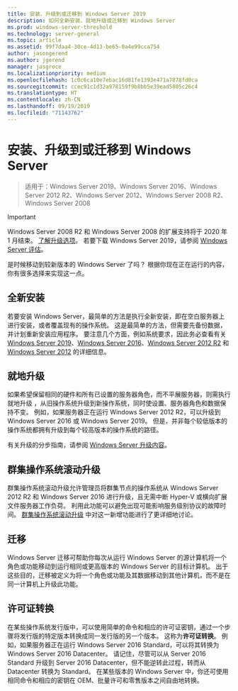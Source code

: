 ```yaml
---
title: 安装、升级到或迁移到 Windows Server 2019
description: 如何全新安装、就地升级或迁移到 Windows Server
ms.prod: windows-server-threshold
ms.technology: server-general
ms.topic: article
ms.assetid: 99f7daa4-30ce-4d13-be65-0a4e99cca754
author: jasongerend
ms.author: jgerend
manager: jasgroce
ms.localizationpriority: medium
ms.openlocfilehash: 1c0c6ca10e7ebac16d81fe1393e471a7878fd0ca
ms.sourcegitcommit: ccec91c1d32a978159f9b8bb5e39ead5805c26c4
ms.translationtype: HT
ms.contentlocale: zh-CN
ms.lasthandoff: 09/19/2019
ms.locfileid: "71143762"
---
```

# <a name="install-upgrade-or-migrate-to-windows-server"></a>安装、升级到或迁移到 Windows Server

> 适用于：Windows Server 2019、Windows Server 2016、Windows Server 2012 R2、Windows Server 2012、Windows Server 2008 R2、Windows Server 2008

> [!IMPORTANT]
> Windows Server 2008 R2 和 Windows Server 2008 的扩展支持将于 2020 年 1 月结束。 [了解升级选项](http://aka.ms/upgradecenter)。 若要下载 Windows Server 2019，请参阅 [Windows Server 评估](https://www.microsoft.com/evalcenter/evaluate-windows-server-2019)。

是时候移动到较新版本的 Windows Server 了吗？ 根据你现在正在运行的内容，你有很多选择来实现这一点。

## <a name="clean-install"></a>全新安装

若要安装 Windows Server，最简单的方法是执行全新安装，即在空白服务器上进行安装，或者覆盖现有的操作系统。 这是最简单的方法，但需要先备份数据，并计划重新安装应用程序。 要注意几个方面，例如系统要求，因此务必查看有关 [Windows Server 2019](https://go.microsoft.com/fwlink/?linkid=2006124)、[Windows Server 2016](https://go.microsoft.com/fwlink/?LinkID=825558)、[Windows Server 2012 R2](https://technet.microsoft.com/library/dn303418) 和 [Windows Server 2012](https://technet.microsoft.com/library/jj134246.aspx) 的详细信息。

## <a name="in-place-upgrade"></a>就地升级

如果希望保留相同的硬件和所有已设置的服务器角色，而不平展服务器，则需执行就地升级  ，从旧操作系统升级到新操作系统，同时使设置、服务器角色和数据保持不变。 例如，如果服务器正在运行 Windows Server 2012 R2，可以升级到 Windows Server 2016 或 Windows Server 2019。 但是，并非每个较低版本的操作系统都拥有升级到每个较高版本的操作系统的路径。 

有关升级的分步指南，请参阅 [Windows Server 升级内容](../upgrade/upgrade-overview.md)。

## <a name="cluster-os-rolling-upgrade"></a>群集操作系统滚动升级

群集操作系统滚动升级允许管理员将群集节点的操作系统从 Windows Server 2012 R2 和 Windows Server 2016 进行升级，且无需中断 Hyper-V 或横向扩展文件服务器工作负荷。 利用此功能可以避免出现可能影响服务级别协议的故障时间。 [群集操作系统滚动升级](https://technet.microsoft.com/windows-server-docs/failover-clustering/cluster-operating-system-rolling-upgrade) 中对这一新增功能进行了更详细地讨论。

## <a name="migration"></a>迁移

Windows Server 迁移可帮助你每次从运行 Windows Server 的源计算机将一个角色或功能移动到运行相同或更高版本的 Windows Server 的目标计算机。 出于这些目的，迁移被定义为将一个角色或功能及其数据移动到其他计算机，而不是在同一计算机上升级此功能。 

## <a name="license-conversion"></a>许可证转换

在某些操作系统发行版中，可以使用简单的命令和相应的许可证密钥，通过一个步骤将发行版的特定版本转换成同一发行版的另一个版本。 这称为**许可证转换**。 例如，如果服务器正在运行 Windows Server 2016 Standard，可以将其转换为 Windows Server 2016 Datacenter。 请记住，尽管可以从 Server 2016 Standard 升级到 Server 2016 Datacenter，但不能逆转此过程，转而从 Datacenter 转换为 Standard。 在某些版本的 Windows Server 中，你还可使用相同命令和相应的密钥在 OEM、批量许可和零售版本之间自由地转换。